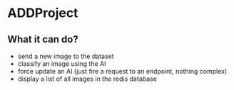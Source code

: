 # ADDProject

## What it can do?

- send a new image to the dataset
- classify an image using the AI
- force update an AI (just fire a request to an endpoint, nothing complex)
- display a list of all images in the redis database
